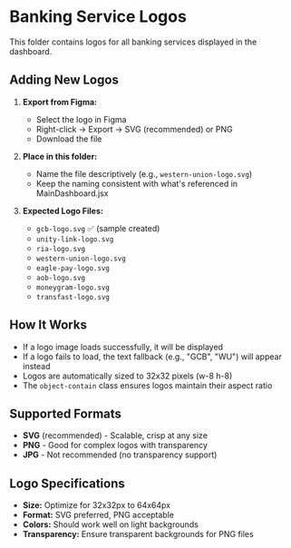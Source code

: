 # Banking Service Logos

This folder contains logos for all banking services displayed in the dashboard.

## Adding New Logos

1. **Export from Figma:**
   - Select the logo in Figma
   - Right-click → Export → SVG (recommended) or PNG
   - Download the file

2. **Place in this folder:**
   - Name the file descriptively (e.g., `western-union-logo.svg`)
   - Keep the naming consistent with what's referenced in MainDashboard.jsx

3. **Expected Logo Files:**
   - `gcb-logo.svg` ✅ (sample created)
   - `unity-link-logo.svg`
   - `ria-logo.svg`
   - `western-union-logo.svg`
   - `eagle-pay-logo.svg`
   - `aob-logo.svg`
   - `moneygram-logo.svg`
   - `transfast-logo.svg`

## How It Works

- If a logo image loads successfully, it will be displayed
- If a logo fails to load, the text fallback (e.g., "GCB", "WU") will appear instead
- Logos are automatically sized to 32x32 pixels (w-8 h-8)
- The `object-contain` class ensures logos maintain their aspect ratio

## Supported Formats

- **SVG** (recommended) - Scalable, crisp at any size
- **PNG** - Good for complex logos with transparency
- **JPG** - Not recommended (no transparency support)

## Logo Specifications

- **Size:** Optimize for 32x32px to 64x64px
- **Format:** SVG preferred, PNG acceptable
- **Colors:** Should work well on light backgrounds
- **Transparency:** Ensure transparent backgrounds for PNG files
